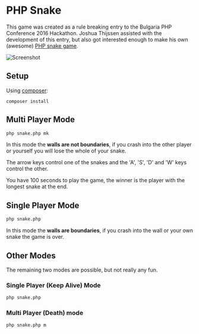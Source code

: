 # PHP Snake

This game was created as a rule breaking entry to the Bulgaria PHP Conference 2016 Hackathon. Joshua Thijssen assisted with the development of this entry, but also got interested enough to make his own (awesome) [PHP snake game](https://github.com/jaytaph/bgphpsnake).

![Screenshot](http://res.cloudinary.com/andrewcarteruk/image/upload/v1475955502/PHP%20Snake.png)

## Setup

Using [composer](https://getcomposer.org):

```
composer install
```

## Multi Player Mode

```sh
php snake.php mk
```

In this mode the **walls are not boundaries**, if you crash into the other player or yourself you will lose the whole of your snake.

The arrow keys control one of the snakes and the 'A', 'S', 'D' and 'W' keys control the other.

You have 100 seconds to play the game, the winner is the player with the longest snake at the end.

## Single Player Mode

```sh
php snake.php
```

In this mode the **walls are boundaries**, if you crash into the wall or your own snake the game is over.

## Other Modes

The remaining two modes are possible, but not really any fun.

### Single Player (Keep Alive) Mode

```sh
php snake.php
```

### Multi Player (Death) mode

```sh
php snake.php m
```
